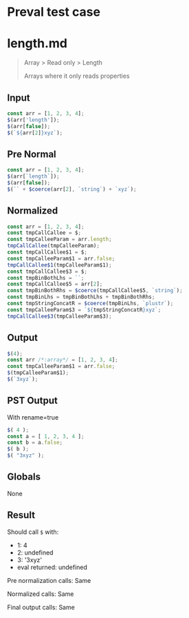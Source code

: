 # Preval test case

# length.md

> Array > Read only > Length
>
> Arrays where it only reads properties

## Input

`````js filename=intro
const arr = [1, 2, 3, 4];
$(arr['length']);
$(arr[false]);
$(`${arr[2]}xyz`);
`````

## Pre Normal


`````js filename=intro
const arr = [1, 2, 3, 4];
$(arr[`length`]);
$(arr[false]);
$(`` + $coerce(arr[2], `string`) + `xyz`);
`````

## Normalized


`````js filename=intro
const arr = [1, 2, 3, 4];
const tmpCallCallee = $;
const tmpCalleeParam = arr.length;
tmpCallCallee(tmpCalleeParam);
const tmpCallCallee$1 = $;
const tmpCalleeParam$1 = arr.false;
tmpCallCallee$1(tmpCalleeParam$1);
const tmpCallCallee$3 = $;
const tmpBinBothLhs = ``;
const tmpCallCallee$5 = arr[2];
const tmpBinBothRhs = $coerce(tmpCallCallee$5, `string`);
const tmpBinLhs = tmpBinBothLhs + tmpBinBothRhs;
const tmpStringConcatR = $coerce(tmpBinLhs, `plustr`);
const tmpCalleeParam$3 = `${tmpStringConcatR}xyz`;
tmpCallCallee$3(tmpCalleeParam$3);
`````

## Output


`````js filename=intro
$(4);
const arr /*:array*/ = [1, 2, 3, 4];
const tmpCalleeParam$1 = arr.false;
$(tmpCalleeParam$1);
$(`3xyz`);
`````

## PST Output

With rename=true

`````js filename=intro
$( 4 );
const a = [ 1, 2, 3, 4 ];
const b = a.false;
$( b );
$( "3xyz" );
`````

## Globals

None

## Result

Should call `$` with:
 - 1: 4
 - 2: undefined
 - 3: '3xyz'
 - eval returned: undefined

Pre normalization calls: Same

Normalized calls: Same

Final output calls: Same
